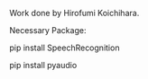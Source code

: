 Work done by Hirofumi Koichihara.

Necessary Package:

pip install SpeechRecognition

pip install pyaudio